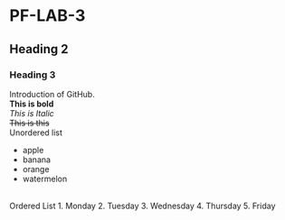 # PF-LAB-3
## Heading 2
### Heading 3
Introduction of GitHub.
<br/>
**This is bold**
<br/>
_This is Italic_
<br/>
~~This is this~~
<br/>
Unordered list
- apple
- banana
- orange
- watermelon
 <br/>
Ordered List
  1. Monday
  2. Tuesday
  3. Wednesday
  4. Thursday
  5. Friday

